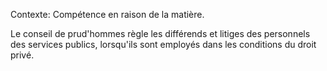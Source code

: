 Contexte: Compétence en raison de la matière.

Le conseil de prud'hommes règle les différends et litiges des personnels des services publics, lorsqu'ils sont employés dans les conditions du droit privé.